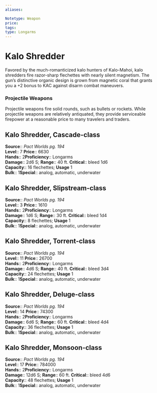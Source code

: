 ```yaml
---
aliases: 

Notetype: Weapon
price: 
tags: 
type: Longarms
---
```


# Kalo Shredder

Favored by the much-romanticized kalo hunters of Kalo-Mahoi, kalo shredders fire razor-sharp flechettes with nearly silent magnetism. The gun’s distinctive organic design is grown from magnetic coral that grants you a +2 bonus to KAC against disarm combat maneuvers.

### Projectile Weapons

Projectile weapons fire solid rounds, such as bullets or rockets. While projectile weapons are relatively antiquated, they provide serviceable firepower at a reasonable price to many travelers and traders.  

## Kalo Shredder, Cascade-class

**Source**:: _Pact Worlds pg. 194_  
**Level**:: 7
**Price**:: 6630  
**Hands**:: 2**Proficiency**:: Longarms  
**Damage**:: 2d6 S; 
**Range**:: 40 ft.
**Critical**:: bleed 1d6  
**Capacity**:: 16 flechettes; **Usage** 1  
**Bulk**:: 1**Special**:: analog, automatic, underwater

## Kalo Shredder, Slipstream-class

**Source**:: _Pact Worlds pg. 194_  
**Level**:: 3
**Price**:: 1610  
**Hands**:: 2**Proficiency**:: Longarms  
**Damage**:: 1d6 S; 
**Range**:: 30 ft.
**Critical**:: bleed 1d4  
**Capacity**:: 8 flechettes; **Usage** 1  
**Bulk**:: 1**Special**:: analog, automatic, underwater

## Kalo Shredder, Torrent-class

**Source**:: _Pact Worlds pg. 194_  
**Level**:: 11
**Price**:: 26700  
**Hands**:: 2**Proficiency**:: Longarms  
**Damage**:: 4d6 S; 
**Range**:: 40 ft.
**Critical**:: bleed 3d4  
**Capacity**:: 24 flechettes; **Usage** 1  
**Bulk**:: 1**Special**:: analog, automatic, underwater

## Kalo Shredder, Deluge-class

**Source**:: _Pact Worlds pg. 194_  
**Level**:: 14
**Price**:: 74300  
**Hands**:: 2**Proficiency**:: Longarms  
**Damage**:: 6d6 S; 
**Range**:: 60 ft.
**Critical**:: bleed 4d4  
**Capacity**:: 36 flechettes; **Usage** 1  
**Bulk**:: 1**Special**:: analog, automatic, underwater

## Kalo Shredder, Monsoon-class

**Source**:: _Pact Worlds pg. 194_  
**Level**:: 17
**Price**:: 784000  
**Hands**:: 2**Proficiency**:: Longarms  
**Damage**:: 12d6 S; 
**Range**:: 60 ft.
**Critical**:: bleed 4d6  
**Capacity**:: 48 flechettes; **Usage** 1  
**Bulk**:: 1**Special**:: analog, automatic, underwater
